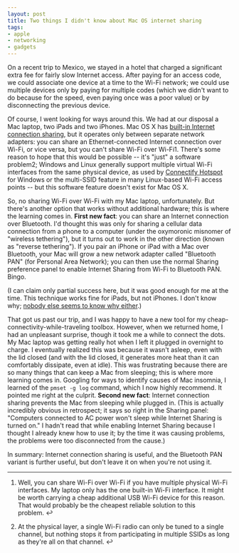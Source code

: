 ```yaml
---
layout: post
title: Two things I didn't know about Mac OS internet sharing
tags:
- apple
- networking
- gadgets
---
```

On a recent trip to Mexico, we stayed in a hotel that charged a significant
extra fee for fairly slow Internet access. After paying for an access code, we
could associate one device at a time to the Wi-Fi network; we could use
multiple devices only by paying for multiple codes (which we didn't want to do
because for the speed, even paying once was a poor value) or by disconnecting
the previous device.

Of course, I went looking for ways around this. We had at our disposal a Mac
laptop, two iPads and two iPhones. Mac OS X has [built-in Internet connection
sharing](http://support.apple.com/kb/PH6589), but it operates only between
separate network adapters: you can share an Ethernet-connected Internet
connection over Wi-Fi, or vice versa, but you can't share Wi-Fi over Wi-Fi1.
There's some reason to hope that this would be possible -- it's "just" a
software problem2; Windows and Linux generally support multiple virtual Wi-Fi
interfaces from the same physical device, as used by [Connectify
Hotspot](http://www.connectify.me/hotspot/) for Windows or the multi-SSID
feature in many Linux-based Wi-Fi access points -- but this software feature
doesn't exist for Mac OS X.

So, no sharing Wi-Fi over Wi-Fi with my Mac laptop, unfortunately. But there's
another option that works without additional hardware; this is where the
learning comes in. **First new fact**: you can share an Internet connection
over Bluetooth. I'd thought this was only for sharing a cellular data
connection from a phone to a computer (under the oxymoronic misnomer of
"wireless tethering"), but it turns out to work in the other direction (known
as "reverse tethering"). If you pair an iPhone or iPad with a Mac over
Bluetooth, your Mac will grow a new network adapter called "Bluetooth PAN"
(for Personal Area Network); you can then use the normal Sharing preference
panel to enable Internet Sharing from Wi-Fi to Bluetooth PAN. Bingo.

(I can claim only partial success here, but it was good enough for me at the
time. This technique works fine for iPads, but not iPhones. I don't know why;
[nobody else seems to know why
either](https://discussions.apple.com/message/20996155#20996155).)

That got us past our trip, and I was happy to have a new tool for my cheap-
connectivity-while-traveling toolbox. However, when we returned home, I had an
unpleasant surprise, though it took me a while to connect the dots. My Mac
laptop was getting really hot when I left it plugged in overnight to charge. I
eventually realized this was because it wasn't asleep, even with the lid
closed (and with the lid closed, it generates more heat than it can
comfortably dissipate, even at idle). This was frustrating because there are
so many things that can keep a Mac from sleeping; this is where more learning
comes in. Googling for ways to identify causes of Mac insomnia, I learned of
the `pmset -g log` command, which I now highly recommend. It pointed me right
at the culprit. **Second new fact**: Internet connection sharing prevents the
Mac from sleeping while plugged in. (This is actually incredibly obvious in
retrospect; it says so right in the Sharing panel: "Computers connected to AC
power won't sleep while Internet Sharing is turned on." I hadn't read that
while enabling Internet Sharing because I thought I already knew how to use
it; by the time it was causing problems, the problems were too disconnected
from the cause.)

In summary: Internet connection sharing is useful, and the Bluetooth PAN
variant is further useful, but don't leave it on when you're not using it.

* * *

  1. Well, you can share Wi-Fi over Wi-Fi if you have multiple physical Wi-Fi interfaces. My laptop only has the one built-in Wi-Fi interface. It might be worth carrying a cheap additional USB Wi-Fi device for this reason. That would probably be the cheapest reliable solution to this problem. ↩

  2. At the physical layer, a single Wi-Fi radio can only be tuned to a single channel, but nothing stops it from participating in multiple SSIDs as long as they're all on that channel. ↩

